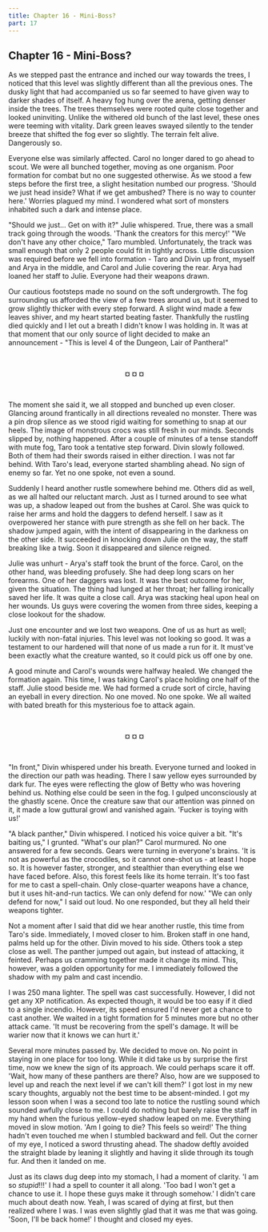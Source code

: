 ```yaml
---
title: Chapter 16 - Mini-Boss?
part: 17
---
```


## Chapter 16 - Mini-Boss?

As we stepped past the entrance and inched our way towards the trees, I noticed that this level was slightly different than all the previous ones. The dusky light that had accompanied us so far seemed to have given way to darker shades of itself. A heavy fog hung over the arena, getting denser inside the trees. The trees themselves were rooted quite close together and looked uninviting. Unlike the withered old bunch of the last level, these ones were teeming with vitality. Dark green leaves swayed silently to the tender breeze that shifted the fog ever so slightly. The terrain felt alive. Dangerously so.

Everyone else was similarly affected. Carol no longer dared to go ahead to scout. We were all bunched together, moving as one organism. Poor formation for combat but no one suggested otherwise. As we stood a few steps before the first tree, a slight hesitation numbed our progress. 'Should we just head inside? What if we get ambushed? There is no way to counter here.' Worries plagued my mind. I wondered what sort of monsters inhabited such a dark and intense place.

"Should we just... Get on with it?" Julie whispered. True, there was a small track going through the woods. 'Thank the creators for this mercy!' "We don't have any other choice," Taro mumbled. Unfortunately, the track was small enough that only 2 people could fit in tightly across. Little discussion was required before we fell into formation - Taro and Divin up front, myself and Arya in the middle, and Carol and Julie covering the rear. Arya had loaned her staff to Julie. Everyone had their weapons drawn.

Our cautious footsteps made no sound on the soft undergrowth. The fog surrounding us afforded the view of a few trees around us, but it seemed to grow slightly thicker with every step forward. A slight wind made a few leaves shiver, and my heart started beating faster. Thankfully the rustling died quickly and I let out a breath I didn't know I was holding in. It was at that moment that our only source of light decided to make an announcement - "This is level 4 of the Dungeon, Lair of Panthera!"


<br />
 <p style="text-align:center"><strong>¤ ¤ ¤</strong></p> 
<br />


The moment she said it, we all stopped and bunched up even closer. Glancing around frantically in all directions revealed no monster. There was a pin drop silence as we stood rigid waiting for something to snap at our heels. The image of monstrous crocs was still fresh in our minds. Seconds slipped by, nothing happened. After a couple of minutes of a tense standoff with mute fog, Taro took a tentative step forward. Divin slowly followed. Both of them had their swords raised in either direction. I was not far behind. With Taro's lead, everyone started shambling ahead. No sign of enemy so far. Yet no one spoke, not even a sound.

Suddenly I heard another rustle somewhere behind me. Others did as well, as we all halted our reluctant march. Just as I turned around to see what was up, a shadow leaped out from the bushes at Carol. She was quick to raise her arms and hold the daggers to defend herself. I saw as it overpowered her stance with pure strength as she fell on her back. The shadow jumped again, with the intent of disappearing in the darkness on the other side. It succeeded in knocking down Julie on the way, the staff breaking like a twig. Soon it disappeared and silence reigned.

Julie was unhurt - Arya's staff took the brunt of the force. Carol, on the other hand, was bleeding profusely. She had deep long scars on her forearms. One of her daggers was lost. It was the best outcome for her, given the situation. The thing had lunged at her throat; her falling ironically saved her life. It was quite a close call. Arya was stacking heal upon heal on her wounds. Us guys were covering the women from three sides, keeping a close lookout for the shadow.

Just one encounter and we lost two weapons. One of us as hurt as well; luckily with non-fatal injuries. This level was not looking so good. It was a testament to our hardened will that none of us made a run for it. It must've been exactly what the creature wanted, so it could pick us off one by one.

A good minute and Carol's wounds were halfway healed. We changed the formation again. This time, I was taking Carol's place holding one half of the staff. Julie stood beside me. We had formed a crude sort of circle, having an eyeball in every direction. No one moved. No one spoke. We all waited with bated breath for this mysterious foe to attack again.


<br />
 <p style="text-align:center"><strong>¤ ¤ ¤</strong></p> 
<br />


"In front," Divin whispered under his breath. Everyone turned and looked in the direction our path was heading. There I saw yellow eyes surrounded by dark fur. The eyes were reflecting the glow of Betty who was hovering behind us. Nothing else could be seen in the fog. I gulped unconsciously at the ghastly scene. Once the creature saw that our attention was pinned on it, it made a low guttural growl and vanished again. 'Fucker is toying with us!'

"A black panther," Divin whispered. I noticed his voice quiver a bit. "It's baiting us," I grunted. "What's our plan?" Carol murmured. No one answered for a few seconds. Gears were turning in everyone's brains. 'It is not as powerful as the crocodiles, so it cannot one-shot us - at least I hope so. It is however faster, stronger, and stealthier than everything else we have faced before. Also, this forest feels like its home terrain. It's too fast for me to cast a spell-chain. Only close-quarter weapons have a chance, but it uses hit-and-run tactics. We can only defend for now.' "We can only defend for now," I said out loud. No one responded, but they all held their weapons tighter.

Not a moment after I said that did we hear another rustle, this time from Taro's side. Immediately, I moved closer to him. Broken staff in one hand, palms held up for the other. Divin moved to his side. Others took a step close as well. The panther jumped out again, but instead of attacking, it feinted. Perhaps us cramming together made it change its mind. This, however, was a golden opportunity for me. I immediately followed the shadow with my palm and cast incendio.

I was 250 mana lighter. The spell was cast successfully. However, I did not get any XP notification. As expected though, it would be too easy if it died to a single incendio. However, its speed ensured I'd never get a chance to cast another. We waited in a tight formation for 5 minutes more but no other attack came. 'It must be recovering from the spell's damage. It will be warier now that it knows we can hurt it.'

Several more minutes passed by. We decided to move on. No point in staying in one place for too long. While it did take us by surprise the first time, now we knew the sign of its approach. We could perhaps scare it off. 'Wait, how many of these panthers are there? Also, how are we supposed to level up and reach the next level if we can't kill them?' I got lost in my new scary thoughts, arguably not the best time to be absent-minded. I got my lesson soon when I was a second too late to notice the rustling sound which sounded awfully close to me. I could do nothing but barely raise the staff in my hand when the furious yellow-eyed shadow leaped on me. Everything moved in slow motion. 'Am I going to die? This feels so weird!' The thing hadn't even touched me when I stumbled backward and fell. Out the corner of my eye, I noticed a sword thrusting ahead. The shadow deftly avoided the straight blade by leaning it slightly and having it slide through its tough fur. And then it landed on me.

Just as its claws dug deep into my stomach, I had a moment of clarity. 'I am so *stupid*!!!' I had a spell to counter it all along. 'Too bad I won't get a chance to use it. I hope these guys make it through somehow.' I didn't care much about death now. Yeah, I was scared of dying at first, but then realized where I was. I was even slightly glad that it was me that was going. 'Soon, I'll be back home!' I thought and closed my eyes.

